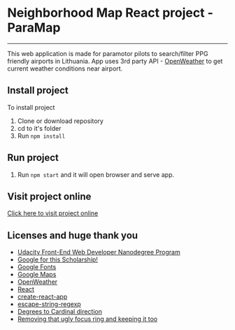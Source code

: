 #  Neighborhood Map React project - ParaMap
---

This web application is made for paramotor pilots to search/filter PPG friendly airports in Lithuania.
App uses 3rd party API - [OpenWeather](https://openweathermap.org) to get current weather conditions near airport.

## Install project
To install project
1. Clone or download repository
2. cd to it's folder
3. Run `npm install`

## Run project
1. Run `npm start` and it will open browser and serve app.

## Visit project online
[Click here to visit project online](https://www.paramap.lt)

## Licenses and huge thank you
* [Udacity Front-End Web Developer Nanodegree Program](https://udacity.com/course/front-end-web-developer-nanodegree--nd001)
* [Google for this Scholarship!](https://developers.google.com/training/)
* [Google Fonts](https://fonts.google.com/)
* [Google Maps](https://www.google.com/maps)
* [OpenWeather](https://openweathermap.org)
* [React](https://reactjs.org/)
* [create-react-app](https://github.com/facebook/create-react-app)
* [escape-string-regexp](https://www.npmjs.com/package/@types/escape-string-regexp)
* [Degrees to Cardinal direction](https://stackoverflow.com/questions/7490660/converting-wind-direction-in-angles-to-text-words)
* [Removing that ugly focus ring and keeping it too](https://hackernoon.com/removing-that-ugly-focus-ring-and-keeping-it-too-6c8727fefcd2)

